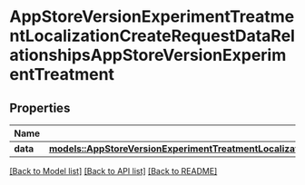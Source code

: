 # AppStoreVersionExperimentTreatmentLocalizationCreateRequestDataRelationshipsAppStoreVersionExperimentTreatment

## Properties

Name | Type | Description | Notes
------------ | ------------- | ------------- | -------------
**data** | [**models::AppStoreVersionExperimentTreatmentLocalizationRelationshipsAppStoreVersionExperimentTreatmentData**](AppStoreVersionExperimentTreatmentLocalization_relationships_appStoreVersionExperimentTreatment_data.md) |  | 

[[Back to Model list]](../README.md#documentation-for-models) [[Back to API list]](../README.md#documentation-for-api-endpoints) [[Back to README]](../README.md)


